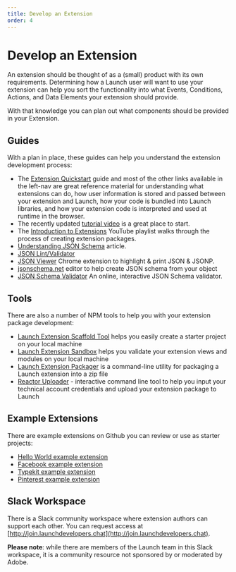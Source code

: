 ```yaml
---
title: Develop an Extension
order: 4
---
```


# Develop an Extension

An extension should be thought of as a (small) product with its own requirements. Determining how a Launch user will want to use your extension can help you sort the functionality into what Events, Conditions, Actions, and Data Elements your extension should provide.

With that knowledge you can plan out what components should be provided in your Extension.

## Guides

With a plan in place, these guides can help you understand the extension development process:

- The [Extension Quickstart](/extensions/guides/quickstart) guide and most of the other links available in the left-nav are great reference material for understanding what extensions can do, how user information is stored and passed between your extension and Launch, how your code is bundled into Launch libraries, and how your extension code is interpreted and used at runtime in the browser.
- The recently updated [tutorial video](https://youtu.be/rxjtC9o4rl0) is a great place to start.
- The [Introduction to Extensions](https://www.youtube.com/playlist?list=PLOdw8u2F8CIgynzKrPEwCPuDxzHW1WP5m) YouTube playlist walks through the process of creating extension packages.
- [Understanding JSON Schema](https://spacetelescope.github.io/understanding-json-schema/index.html#) article.
- [JSON Lint/Validator](http://jsonlint.com/)
- [JSON Viewer](https://chrome.google.com/webstore/detail/json-viewer/gbmdgpbipfallnflgajpaliibnhdgobh) Chrome extension to highlight & print JSON & JSONP.
- [jsonschema.net](https://jsonschema.net/#/editor) editor to help create JSON schema from your object
- [JSON Schema Validator](http://www.jsonschemavalidator.net/) An online, interactive JSON Schema validator.

## Tools

There are also a number of NPM tools to help you with your extension package development:

- [Launch Extension Scaffold Tool](https://www.npmjs.com/package/@adobe/reactor-scaffold) helps you easily create a starter project on your local machine
- [Launch Extension Sandbox](https://www.npmjs.com/package/@adobe/reactor-sandbox) helps you validate your extension views and modules on your local machine
- [Launch Extension Packager](https://www.npmjs.com/package/@adobe/reactor-packager) is a command-line utility for packaging a Launch extension into a zip file
- [Reactor Uploader](https://www.npmjs.com/package/@adobe/reactor-uploader) - interactive command line tool to help you input your technical account credentials and upload your extension package to Launch

## Example Extensions

There are example extensions on Github you can review or use as starter projects:

- [Hello World example extension](https://github.com/adobe/reactor-helloworld-extension)
- [Facebook example extension](https://github.com/Adobe-Marketing-Cloud-Activation/extension-facebookpixel)
- [Typekit example extension](https://github.com/jeffchasin/extension-typekit)
- [Pinterest example extension](https://github.com/jeffchasin/extension-pinterest)

## Slack Workspace

There is a Slack community workspace where extension authors can support each other. You can request access at [http://join.launchdevelopers.chat](http://join.launchdevelopers.chat).

**Please note**: while there are members of the Launch team in this Slack workspace, it is a community resource not sponsored by or moderated by Adobe.